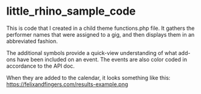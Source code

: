 # little_rhino_sample_code
This is code that I created in a child theme functions.php file.  It gathers the performer names that were assigned to a gig, and then displays them in an abbreviated fashion.

The additional symbols provide a quick-view understanding of what add-ons have been included on an event.  The events are also color coded in accordance to the API doc.

When they are added to the calendar, it looks something like this:
https://felixandfingers.com/results-example.png
